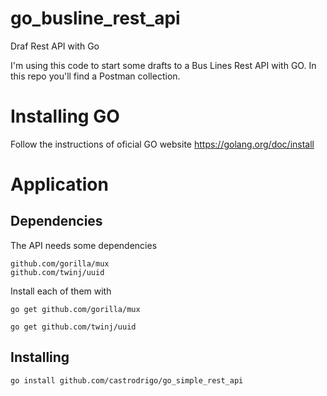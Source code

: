 # go_busline_rest_api
Draf Rest API with Go

I'm using this code to start some drafts to a Bus Lines Rest API with GO.
In this repo you'll find a Postman collection.

# Installing GO

Follow the instructions of oficial GO website https://golang.org/doc/install

# Application

## Dependencies

The API needs some dependencies

```
github.com/gorilla/mux
github.com/twinj/uuid
```

Install each of them with

```
go get github.com/gorilla/mux
```
```
go get github.com/twinj/uuid
```

## Installing

```
go install github.com/castrodrigo/go_simple_rest_api
```
